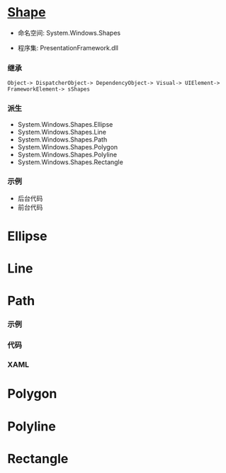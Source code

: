 # [Shape](https://docs.microsoft.com/zh-CN/dotnet/api/system.windows.shapes.shape?view=windowsdesktop-6.0)
+ 命名空间: System.Windows.Shapes

+ 程序集: PresentationFramework.dll

### 继承
    Object-> DispatcherObject-> DependencyObject-> Visual-> UIElement-> FrameworkElement-> sShapes

### 派生
* System.Windows.Shapes.Ellipse
* System.Windows.Shapes.Line
* System.Windows.Shapes.Path
* System.Windows.Shapes.Polygon
* System.Windows.Shapes.Polyline
* System.Windows.Shapes.Rectangle
### 示例
+ 后台代码
+ 前台代码

# Ellipse

# Line

# Path
### 示例
### 代码
### XAML
# Polygon

# Polyline

# Rectangle
